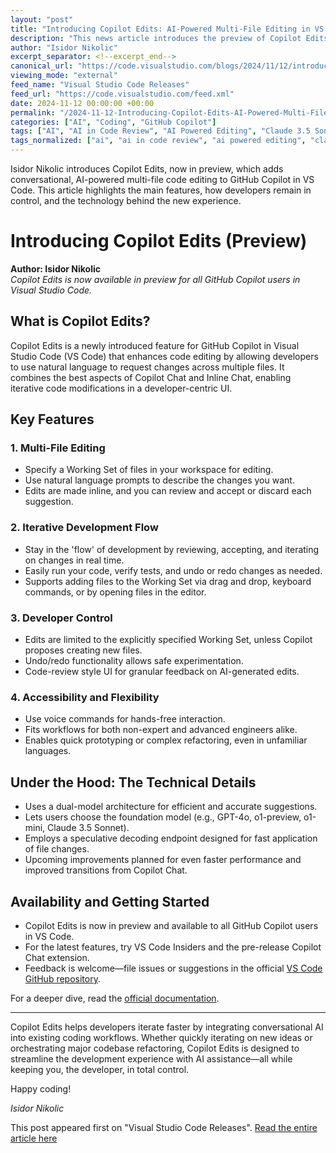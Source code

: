 ```yaml
---
layout: "post"
title: "Introducing Copilot Edits: AI-Powered Multi-File Editing in VS Code (Preview)"
description: "This news article introduces the preview of Copilot Edits for GitHub Copilot in Visual Studio Code. It details how developers can use natural language to ask Copilot for edits across multiple files, highlights new UI concepts for better control, and covers the dual-model architecture powering this AI-assisted code editing experience. The article is aimed at developers interested in integrating AI with their coding workflows and showcases real-world benefits and technical underpinnings."
author: "Isidor Nikolic"
excerpt_separator: <!--excerpt_end-->
canonical_url: "https://code.visualstudio.com/blogs/2024/11/12/introducing-copilot-edits"
viewing_mode: "external"
feed_name: "Visual Studio Code Releases"
feed_url: "https://code.visualstudio.com/feed.xml"
date: 2024-11-12 00:00:00 +00:00
permalink: "/2024-11-12-Introducing-Copilot-Edits-AI-Powered-Multi-File-Editing-in-VS-Code-Preview.html"
categories: ["AI", "Coding", "GitHub Copilot"]
tags: ["AI", "AI in Code Review", "AI Powered Editing", "Claude 3.5 Sonnet", "Code Refactoring", "Coding", "Copilot Edits", "Developer Tools", "Extension Preview", "GitHub Copilot", "GPT 4o", "Natural Language Programming", "News", "O1 Preview", "Programming Productivity", "Speculative Decoding", "VS Code", "Working Set"]
tags_normalized: ["ai", "ai in code review", "ai powered editing", "claude 3dot5 sonnet", "code refactoring", "coding", "copilot edits", "developer tools", "extension preview", "github copilot", "gpt 4o", "natural language programming", "news", "o1 preview", "programming productivity", "speculative decoding", "vs code", "working set"]
---
```


Isidor Nikolic introduces Copilot Edits, now in preview, which adds conversational, AI-powered multi-file code editing to GitHub Copilot in VS Code. This article highlights the main features, how developers remain in control, and the technology behind the new experience.<!--excerpt_end-->

# Introducing Copilot Edits (Preview)

**Author: Isidor Nikolic**  
_Copilot Edits is now available in preview for all GitHub Copilot users in Visual Studio Code._

## What is Copilot Edits?

Copilot Edits is a newly introduced feature for GitHub Copilot in Visual Studio Code (VS Code) that enhances code editing by allowing developers to use natural language to request changes across multiple files. It combines the best aspects of Copilot Chat and Inline Chat, enabling iterative code modifications in a developer-centric UI.

## Key Features

### 1. Multi-File Editing

- Specify a Working Set of files in your workspace for editing.
- Use natural language prompts to describe the changes you want.
- Edits are made inline, and you can review and accept or discard each suggestion.

### 2. Iterative Development Flow

- Stay in the 'flow' of development by reviewing, accepting, and iterating on changes in real time.
- Easily run your code, verify tests, and undo or redo changes as needed.
- Supports adding files to the Working Set via drag and drop, keyboard commands, or by opening files in the editor.

### 3. Developer Control

- Edits are limited to the explicitly specified Working Set, unless Copilot proposes creating new files.
- Undo/redo functionality allows safe experimentation.
- Code-review style UI for granular feedback on AI-generated edits.

### 4. Accessibility and Flexibility

- Use voice commands for hands-free interaction.
- Fits workflows for both non-expert and advanced engineers alike.
- Enables quick prototyping or complex refactoring, even in unfamiliar languages.

## Under the Hood: The Technical Details

- Uses a dual-model architecture for efficient and accurate suggestions.
- Lets users choose the foundation model (e.g., GPT-4o, o1-preview, o1-mini, Claude 3.5 Sonnet).
- Employs a speculative decoding endpoint designed for fast application of file changes.
- Upcoming improvements planned for even faster performance and improved transitions from Copilot Chat.

## Availability and Getting Started

- Copilot Edits is now in preview and available to all GitHub Copilot users in VS Code.
- For the latest features, try VS Code Insiders and the pre-release Copilot Chat extension.
- Feedback is welcome—file issues or suggestions in the official [VS Code GitHub repository](https://github.com/microsoft/vscode/issues).

For a deeper dive, read the [official documentation](https://code.visualstudio.com/docs/copilot/chat/copilot-edits).

---

Copilot Edits helps developers iterate faster by integrating conversational AI into existing coding workflows. Whether quickly iterating on new ideas or orchestrating major codebase refactoring, Copilot Edits is designed to streamline the development experience with AI assistance—all while keeping you, the developer, in total control.

Happy coding!

_Isidor Nikolic_

This post appeared first on "Visual Studio Code Releases". [Read the entire article here](https://code.visualstudio.com/blogs/2024/11/12/introducing-copilot-edits)
